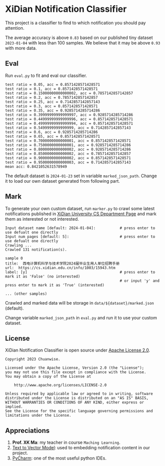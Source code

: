 # XiDian Notification Classifier

This project is a classifier to find to which notification you should pay attention. 

The average accuracy is above `0.83` based on our published tiny dataset `2023-01-04` with less than 100 samples. We believe that it may be above `0.93` with more data. 

## Eval

Run `eval.py` to fit and eval our classifier. 

```
test ratio = 0.05, acc = 0.8571428571428571
test ratio = 0.1, acc = 0.8571428571428571
test ratio = 0.15000000000000002, acc = 0.7857142857142857
test ratio = 0.2, acc = 0.7857142857142857
test ratio = 0.25, acc = 0.7142857142857143
test ratio = 0.3, acc = 0.8571428571428571
test ratio = 0.35, acc = 0.9285714285714286
test ratio = 0.39999999999999997, acc = 0.9285714285714286
test ratio = 0.44999999999999996, acc = 0.8571428571428571
test ratio = 0.49999999999999994, acc = 0.8571428571428571
test ratio = 0.5499999999999999, acc = 0.7142857142857143
test ratio = 0.6, acc = 0.9285714285714286
test ratio = 0.65, acc = 0.8571428571428571
test ratio = 0.7000000000000001, acc = 0.8571428571428571
test ratio = 0.7500000000000001, acc = 0.9285714285714286
test ratio = 0.8000000000000002, acc = 0.9285714285714286
test ratio = 0.8500000000000002, acc = 0.7857142857142857
test ratio = 0.9000000000000002, acc = 0.8571428571428571
test ratio = 0.9500000000000003, acc = 0.7142857142857143
mean acc: 0.8421052631578949
```

The default dataset is `2024-01-23` set in variable `marked_json_path`. Change it to load our own dataset generated from following part. 

## Mark

To generate your own custom dataset, run `marker.py` to crawl some latest notifications published in [XiDian University CS Department Page](https://cs.xidian.edu.cn/tzgg.htm) and mark them as interested or not interested. 

```
Input dataset name [default: 2024-01-04]:           # press enter to use defualt one directly
Input num pages [default: 5]:                       # press enter to use defualt one directly
Crawling ...
Crawled 131 notification(s). 

sample 0
title:  西电计算机科学与技术学院2024届毕业生用人单位招聘手册
url:  https://cs.xidian.edu.cn/info/1003/15943.htm
label: [y]                                          # press enter to mark it as 'False' (no interested)
                                                    # or input 'y' and press enter to mark it as 'True' (interested)

... (other samples)
```

Crawled and marked data will be storage in `data/${dataset}/marked.json` (default). 

Change variable `marked_json_path` in `eval.py` and run it to use your custom dataset. 

## License

XiDian Notification Classifier is open source under [Apache License 2.0](https://www.apache.org/licenses/LICENSE-2.0). 

```text
Copyright 2023 Chuanwise.

Licensed under the Apache License, Version 2.0 (the "License");
you may not use this file except in compliance with the License.
You may obtain a copy of the License at

    http://www.apache.org/licenses/LICENSE-2.0

Unless required by applicable law or agreed to in writing, software
distributed under the License is distributed on an "AS IS" BASIS,
WITHOUT WARRANTIES OR CONDITIONS OF ANY KIND, either express or implied.
See the License for the specific language governing permissions and
limitations under the License.
```

## Appreciations

1. **Prof. XK Ma**: my teacher in course `Maching Learning`. 
2. [Text to Vector Model](https://huggingface.co/shibing624/text2vec-base-chinese): used to embedding notification content in our project. 
3. [PyCharm](https://www.jetbrains.com/pycharm/): one of the most useful python IDEs. 
